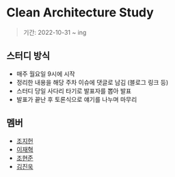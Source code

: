 # Clean Architecture Study

> 기간: 2022-10-31 ~ ing

## 스터디 방식

- 매주 월요일 9시에 시작
- 정리한 내용을 해당 주차 이슈에 댓글로 남김 (블로그 링크 등)
- 스터디 당일 사다리 타기로 발표자를 뽑아 발표
- 발표가 끝난 후 토론식으로 얘기를 나누며 마무리

## 멤버

- [조지헌](https://github.com/jojiapp)
- [이재혁](https://github.com/jhlee0409)
- [조현준](https://github.com/Tianea2160)
- [김진욱](https://github.com/kimjinwook1)

